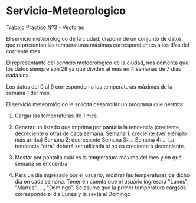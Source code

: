 # Servicio-Meteorologico
Trabajo Practico Nº3 - Vectores

El servicio meteorológico de la ciudad, dispone de un conjunto de datos que representan las temperaturas
máximas correspondientes a los días del corriente mes.

El representante del servicio meteorológico de la ciudad, nos comenta que los datos siempre son 28 ya
que dividen al mes en 4 semanas de 7 días cada una.

Los datos del 0 al 6 corresponden a las temperaturas máximas de la semana 1 del mes.

El servicio meteorológico le solicita desarrollar un programa que permita:
1. Cargar las temperaturas de 1 mes.

2. Generar un listado que imprima por pantalla la tendencia (creciente, decreciente u otra) de cada
semana.
Semana 1: creciente (ver ejemplo más arriba)
Semana 2: decreciente
Semana 3: ...
Semana 4: ...
La tendencia "otra" deberá ser utilizada si no es creciente o decreciente.

3. Mostar por pantalla cuál es la temperatura máxima del mes y en qué semana se encuentra.

4. Para un día ingresado por el usuario, mostrar las temperaturas de dicho día en cada semana. Tener en
cuenta que el usuario ingresará "Lunes", "Martes", ..., "Domingo". Se asume que la primer
temperatura cargada corresponde al día Lunes y la sexta al Domingo
